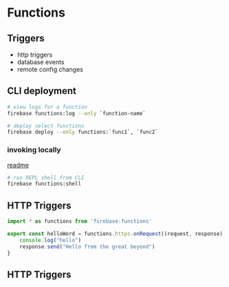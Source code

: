 # Functions

## Triggers
* http triggers
* database events
* remote config changes

## CLI deployment
```bash
# view logs for a function
firebase functions:log --only `function-name`
```

```bash
# deploy select functions
firebase deploy --only functions:`func1`, `func2`
```

### invoking locally
[readme](https://firebase.google.com/docs/functions/local-emulator)

```bash
# run REPL shell from CLI
firebase functions:shell
```

## HTTP Triggers

```javascript
import * as functions from 'firebase-functions'

export const helloWord = functions.https.onRequest((request, response) => {
    console.log("hello")
    response.send("Hello from the great beyond")
}
```





## HTTP Triggers